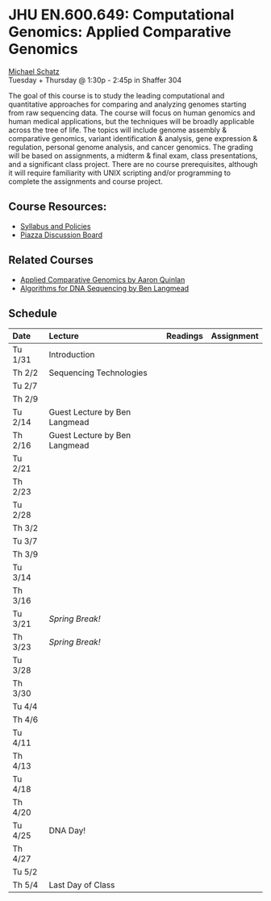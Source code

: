 # JHU EN.600.649: Computational Genomics: Applied Comparative Genomics
[Michael Schatz](http://schatzlab.cshl.edu) <br>
Tuesday + Thursday @ 1:30p - 2:45p in Shaffer 304

The goal of this course is to study the leading computational and quantitative approaches for comparing and analyzing genomes starting from raw sequencing data. The course will focus on human genomics and human medical applications, but the techniques will be broadly applicable across the tree of life. The topics will include genome assembly & comparative genomics, variant identification & analysis, gene expression & regulation, personal genome analysis, and cancer genomics. The grading will be based on assignments, a midterm & final exam, class presentations, and a significant class project. There are no course prerequisites, although it will require familiarity with UNIX scripting and/or programming to complete the assignments and course project.

## Course Resources:
- [Syllabus and Policies]()
- [Piazza Discussion Board]()

## Related Courses
- [Applied Comparative Genomics by Aaron Quinlan](https://github.com/quinlan-lab/applied-computational-genomics)
- [Algorithms for DNA Sequencing by Ben Langmead](http://www.langmead-lab.org/teaching-materials/)

## Schedule
| Date | Lecture | Readings | Assignment |
|:-----|:--------|:---------|:-----------|
| Tu 1/31 | Introduction | | |
| Th 2/2  | Sequencing Technologies |
| Tu 2/7  |
| Th 2/9  |
| Tu 2/14 | Guest Lecture by Ben Langmead |
| Th 2/16 | Guest Lecture by Ben Langmead |
| Tu 2/21 | 
| Th 2/23 |
| Tu 2/28 |
| Th 3/2  |
| Tu 3/7  |
| Th 3/9  |
| Tu 3/14 |
| Th 3/16 |
| Tu 3/21 | *Spring Break!*
| Th 3/23 | *Spring Break!*
| Tu 3/28 |
| Th 3/30 |
| Tu 4/4  |
| Th 4/6  |
| Tu 4/11 |
| Th 4/13 |
| Tu 4/18 |
| Th 4/20 |
| Tu 4/25 | DNA Day!
| Th 4/27 |
| Tu 5/2  |
| Th 5/4  | Last Day of Class


